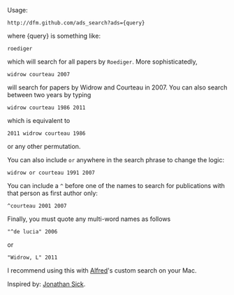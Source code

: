 Usage:

```
http://dfm.github.com/ads_search?ads={query}
```

where {query} is something like:

```
roediger
```

which will search for all papers by ```Roediger```.  More sophisticatedly,

```
widrow courteau 2007
```

will search for papers by Widrow and Courteau in 2007.  You can also search between two years by typing

```
widrow courteau 1986 2011
```

which is equivalent to

```
2011 widrow courteau 1986
```

or any other permutation.

You can also include ```or``` anywhere in the search phrase to change the logic:

```
widrow or courteau 1991 2007
```

You can include a ```^``` before one of the names to search for publications with that person as first author only:

```
^courteau 2001 2007
```

Finally, you must quote any multi-word names as follows

```
"^de lucia" 2006
```

or

```
"Widrow, L" 2011
```

I recommend using this with [Alfred](http://www.alfredapp.com/)'s custom search on your Mac.

Inspired by: [Jonathan Sick](http://jonathansick.tumblr.com/post/3661681242/even-better-nasa-ads-searches-with-alfred).

